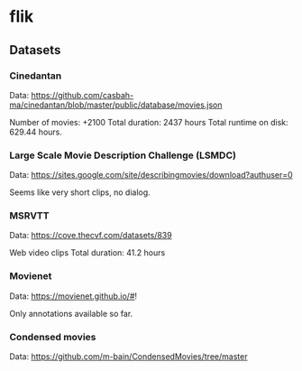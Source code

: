 # flik


## Datasets

### Cinedantan
Data: https://github.com/casbah-ma/cinedantan/blob/master/public/database/movies.json

Number of movies: +2100
Total duration: 2437 hours
Total runtime on disk:  629.44 hours.

### Large Scale Movie Description Challenge (LSMDC)
Data: https://sites.google.com/site/describingmovies/download?authuser=0

Seems like very short clips, no dialog.

### MSRVTT
Data: https://cove.thecvf.com/datasets/839

Web video clips
Total duration: 41.2 hours

### Movienet
Data: https://movienet.github.io/#!

Only annotations available so far.


### Condensed movies

Data: https://github.com/m-bain/CondensedMovies/tree/master


